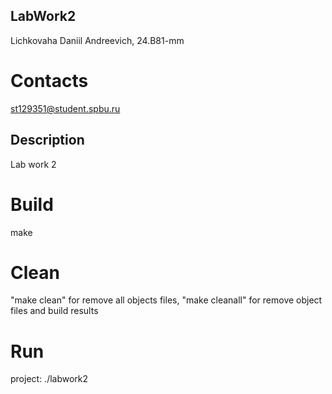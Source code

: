 ## LabWork2

Lichkovaha Daniil Andreevich, 24.B81-mm

# Contacts
st129351@student.spbu.ru

## Description
Lab work 2

# Build

make

# Clean
"make clean" for remove all objects files, "make cleanall" for remove object files and build results

# Run
project: ./labwork2
